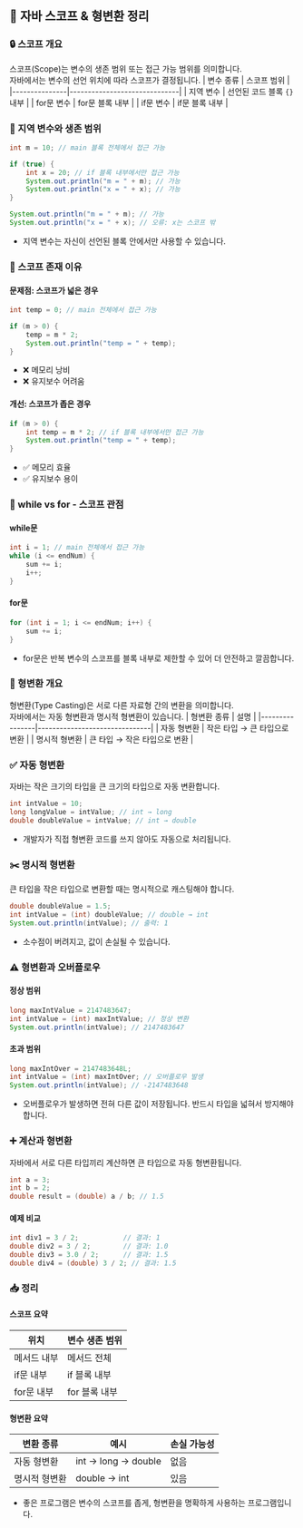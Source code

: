 ## 🧠 자바 스코프 & 형변환 정리

### 🔒 스코프 개요
스코프(Scope)는 변수의 생존 범위 또는 접근 가능 범위를 의미합니다.  
자바에서는 변수의 선언 위치에 따라 스코프가 결정됩니다.
| 변수 종류     | 스코프 범위                  |
|---------------|------------------------------|
| 지역 변수     | 선언된 코드 블록 `{}` 내부    |
| for문 변수    | for문 블록 내부               |
| if문 변수     | if문 블록 내부                |

### 📍 지역 변수와 생존 범위
```java
int m = 10; // main 블록 전체에서 접근 가능

if (true) {
    int x = 20; // if 블록 내부에서만 접근 가능
    System.out.println("m = " + m); // 가능
    System.out.println("x = " + x); // 가능
}

System.out.println("m = " + m); // 가능
System.out.println("x = " + x); // 오류: x는 스코프 밖
```

- 지역 변수는 자신이 선언된 블록 안에서만 사용할 수 있습니다.

### 🎯 스코프 존재 이유
#### 문제점: 스코프가 넓은 경우
```java
int temp = 0; // main 전체에서 접근 가능

if (m > 0) {
    temp = m * 2;
    System.out.println("temp = " + temp);
}
```

- ❌ 메모리 낭비
- ❌ 유지보수 어려움
#### 개선: 스코프가 좁은 경우
```java
if (m > 0) {
    int temp = m * 2; // if 블록 내부에서만 접근 가능
    System.out.println("temp = " + temp);
}
```

- ✅ 메모리 효율
- ✅ 유지보수 용이

### 🔁 while vs for - 스코프 관점
#### while문
```java
int i = 1; // main 전체에서 접근 가능
while (i <= endNum) {
    sum += i;
    i++;
}
```

#### for문
```java
for (int i = 1; i <= endNum; i++) {
    sum += i;
}
```
- for문은 반복 변수의 스코프를 블록 내부로 제한할 수 있어 더 안전하고 깔끔합니다.


### 🔄 형변환 개요
형변환(Type Casting)은 서로 다른 자료형 간의 변환을 의미합니다.  
자바에서는 자동 형변환과 명시적 형변환이 있습니다.
| 형변환 종류     | 설명                          |
|----------------|-------------------------------|
| 자동 형변환     | 작은 타입 → 큰 타입으로 변환   |
| 명시적 형변환   | 큰 타입 → 작은 타입으로 변환   |


### ✅ 자동 형변환
자바는 작은 크기의 타입을 큰 크기의 타입으로 자동 변환합니다.
```java
int intValue = 10;
long longValue = intValue; // int → long
double doubleValue = intValue; // int → double
```
- 개발자가 직접 형변환 코드를 쓰지 않아도 자동으로 처리됩니다.


### ✂️ 명시적 형변환
큰 타입을 작은 타입으로 변환할 때는 명시적으로 캐스팅해야 합니다.
```java
double doubleValue = 1.5;
int intValue = (int) doubleValue; // double → int
System.out.println(intValue); // 출력: 1
```
- 소수점이 버려지고, 값이 손실될 수 있습니다.


### ⚠️ 형변환과 오버플로우
#### 정상 범위
```java
long maxIntValue = 2147483647;
int intValue = (int) maxIntValue; // 정상 변환
System.out.println(intValue); // 2147483647
```

#### 초과 범위
```java
long maxIntOver = 2147483648L;
int intValue = (int) maxIntOver; // 오버플로우 발생
System.out.println(intValue); // -2147483648
```
- 오버플로우가 발생하면 전혀 다른 값이 저장됩니다. 반드시 타입을 넓혀서 방지해야 합니다.


### ➕ 계산과 형변환
자바에서 서로 다른 타입끼리 계산하면 큰 타입으로 자동 형변환됩니다.
```java
int a = 3;
int b = 2;
double result = (double) a / b; // 1.5
```

#### 예제 비교
```java
int div1 = 3 / 2;           // 결과: 1
double div2 = 3 / 2;        // 결과: 1.0
double div3 = 3.0 / 2;      // 결과: 1.5
double div4 = (double) 3 / 2; // 결과: 1.5
```


### 📥 정리
#### 스코프 요약
| 위치         | 변수 생존 범위         |
|--------------|------------------------|
| 메서드 내부  | 메서드 전체            |
| if문 내부    | if 블록 내부           |
| for문 내부   | for 블록 내부          |


#### 형변환 요약
| 변환 종류     | 예시                     | 손실 가능성 |
|---------------|--------------------------|--------------|
| 자동 형변환   | int → long → double      | 없음         |
| 명시적 형변환 | double → int             | 있음         |

- 좋은 프로그램은 변수의 스코프를 좁게, 형변환을 명확하게 사용하는 프로그램입니다.



